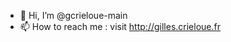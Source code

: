 - 👋 Hi, I’m @gcrieloue-main
- 📫 How to reach me : visit http://gilles.crieloue.fr

<!---
gcrieloue-main/gcrieloue-main is a ✨ special ✨ repository because its `README.md` (this file) appears on your GitHub profile.
You can click the Preview link to take a look at your changes.
--->
